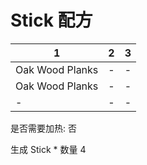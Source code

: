 # Stick 配方

|1|2|3|
|----|-----|-----|
|Oak Wood Planks|-|-|
|Oak Wood Planks|-|-|
|-|-|-|

是否需要加热: 否

生成 Stick \* 数量 4

